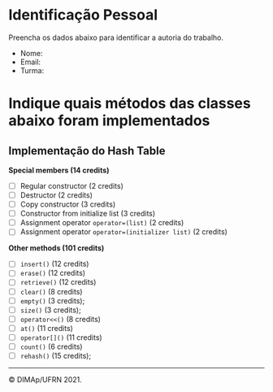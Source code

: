 ﻿# Identificação Pessoal

Preencha os dados abaixo para identificar a autoria do trabalho.

- Nome: *<insira seu nome aqui>*
- Email: *<insira seu email aqui>*
- Turma: *<insira sua turma aqui>*

# Indique quais métodos das classes abaixo foram implementados

## Implementação do Hash Table

**Special members (14 credits)**
- [ ] Regular constructor (2 credits)
- [ ] Destructor (2 credits)
- [ ] Copy constructor (3 credits)
- [ ] Constructor from initialize list (3 credits)
- [ ] Assignment operator `operator=(list)` (2 credits)
- [ ] Assignment operator `operator=(initializer list)` (2 credits)

**Other methods (101 credits)**
- [ ] `insert()` (12 credits)
- [ ] `erase()` (12 credits)
- [ ] `retrieve()` (12 credits)
- [ ] `clear()` (8 credits)
- [ ] `empty()` (3 credits);
- [ ] `size()` (3 credits);
- [ ] `operator<<()` (8 credits)
- [ ] `at()` (11 credits)
- [ ] `operator[]()` (11 credits)
- [ ] `count()` (6 credits)
- [ ] `rehash()` (15 credits);

--------
&copy; DIMAp/UFRN 2021.
